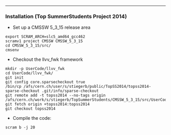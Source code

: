 ------------------------------------------------------
### Installation (Top SummerStudents Project 2014)

- Set up a CMSSW 5_3_15 release area
```
export SCRAM_ARCH=slc5_amd64_gcc462
scramv1 project CMSSW CMSSW_5_3_15
cd CMSSW_5_3_15/src/
cmsenv
```

- Checkout the llvv_fwk framework
```
mkdir -p UserCode/llvv_fwk
cd UserCode/llvv_fwk/
git init
git config core.sparsecheckout true
/bin/cp /afs/cern.ch/user/s/stiegerb/public/TopSS2014/topss2014-sparse-checkout .git/info/sparse-checkout
git remote add -t topss2014 --no-tags origin /afs/cern.ch/work/s/stiegerb/TopSummerStudents/CMSSW_5_3_15/src/UserCode/llvv_fwk
git fetch origin +topss2014:topss2014
git checkout topss2014
```

- Compile the code:
```
scram b -j 20
```